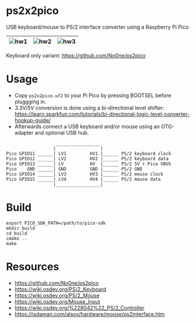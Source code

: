 # ps2x2pico
USB keyboard/mouse to PS/2 interface converter using a Raspberry Pi Pico


|![hw1](https://raw.githubusercontent.com/No0ne/ps2x2pico/main/hw1.jpg) |![hw2](https://raw.githubusercontent.com/No0ne/ps2x2pico/main/hw2.jpg) |![hw3](https://raw.githubusercontent.com/No0ne/ps2x2pico/main/hw3.jpg)|
|-|-|-|

Keyboard only variant: https://github.com/No0ne/ps2pico

# Usage
* Copy `ps2x2pico.uf2` to your Pi Pico by pressing BOOTSEL before pluggging in.
* 3.3V/5V conversion is done using a bi-directional level shifter: https://learn.sparkfun.com/tutorials/bi-directional-logic-level-converter-hookup-guide/
* Afterwards connect a USB keyboard and/or mouse using an OTG-adapter and optional USB hub.
```
                   _________________
                  |                 |
Pico GPIO11 ______| LV1         HV1 |______ PS/2 keyboard clock
Pico GPIO12 ______| LV2         HV2 |______ PS/2 keyboard data
Pico GPIO13 ______| LV          HV  |______ PS/2 5V + Pico VBUS
Pico    GND ______| GND         GND |______ PS/2 GND
Pico GPIO14 ______| LV3         HV3 |______ PS/2 mouse clock
Pico GPIO15 ______| LV4         HV4 |______ PS/2 mouse data
                  |_________________|
```

# Build
```
export PICO_SDK_PATH=/path/to/pico-sdk
mkdir build
cd build
cmake ..
make
```

# Resources
* https://github.com/No0ne/ps2pico
* https://wiki.osdev.org/PS/2_Keyboard
* https://wiki.osdev.org/PS/2_Mouse
* https://wiki.osdev.org/Mouse_Input
* https://wiki.osdev.org/%228042%22_PS/2_Controller
* https://isdaman.com/alsos/hardware/mouse/ps2interface.htm
